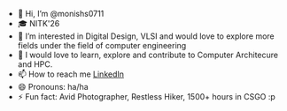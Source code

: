 - 👋 Hi, I’m @monishs0711
- 🎓 NITK'26
- 👀 I’m interested in Digital Design, VLSI and would love to explore more fields under the field of computer engineering
- 💞️ I would love to learn, explore and contribute to Computer Architecure and HPC.
- 📫 How to reach me [LinkedIn](https://www.linkedin.com/in/monish-subramani-28ba27250/)
- 😄 Pronouns: ha/ha
- ⚡ Fun fact: Avid Photographer, Restless Hiker, 1500+ hours in CSGO :p 

<!---
monishs0711/monishs0711 is a ✨ special ✨ repository because its `README.md` (this file) appears on your GitHub profile.
You can click the Preview link to take a look at your changes.
--->
